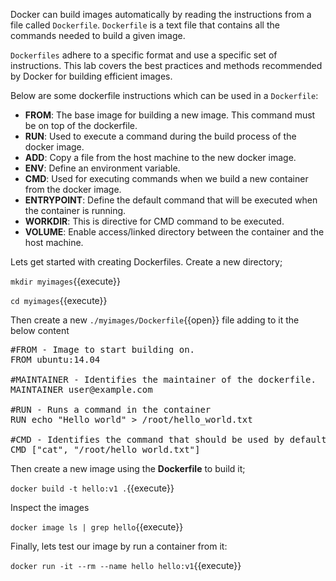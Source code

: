Docker can build images automatically by reading the instructions from a file called `Dockerfile`. `Dockerfile` is a text file that contains all the commands needed to build a given image.

`Dockerfiles` adhere to a specific format and use a specific set of instructions. This lab covers the best practices and methods recommended by Docker for building efficient images.

Below are some dockerfile instructions which can be used in a `Dockerfile`:

* **FROM**: The base image for building a new image. This command must be on top of the dockerfile.
* **RUN**: Used to execute a command during the build process of the docker image.
* **ADD**: Copy a file from the host machine to the new docker image.
* **ENV**: Define an environment variable.
* **CMD**: Used for executing commands when we build a new container from the docker image.
* **ENTRYPOINT**: Define the default command that will be executed when the container is running.
* **WORKDIR**: This is directive for CMD command to be executed.
* **VOLUME**: Enable access/linked directory between the container and the host machine.

Lets get started with creating Dockerfiles. Create a new directory;

```mkdir myimages```{{execute}}

```cd myimages```{{execute}}

Then create a new `./myimages/Dockerfile`{{open}} file adding to it the below content

<pre class="file" data-filename="./myimages/Dockerfile" data-target="replace">
#FROM - Image to start building on.
FROM ubuntu:14.04

#MAINTAINER - Identifies the maintainer of the dockerfile.
MAINTAINER user@example.com

#RUN - Runs a command in the container
RUN echo "Hello world" > /root/hello_world.txt

#CMD - Identifies the command that should be used by default when running the image as a container.
CMD ["cat", "/root/hello_world.txt"]
</pre>

Then create a new image using the **Dockerfile** to build it;

```docker build -t hello:v1 .```{{execute}}

Inspect the images

```docker image ls | grep hello```{{execute}}

Finally, lets test our image by run a container from it:

```docker run -it --rm --name hello hello:v1```{{execute}}

